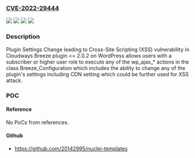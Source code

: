 ### [CVE-2022-29444](https://cve.mitre.org/cgi-bin/cvename.cgi?name=CVE-2022-29444)
![](https://img.shields.io/static/v1?label=Product&message=Breeze%20(WordPress%20plugin)&color=blue)
![](https://img.shields.io/static/v1?label=Version&message=%3C%3D%202.0.2%3C%3D%202.0.2%20&color=brighgreen)
![](https://img.shields.io/static/v1?label=Vulnerability&message=CWE-264%20Permissions%2C%20Privileges%2C%20and%20Access%20Controls&color=brighgreen)
![](https://img.shields.io/static/v1?label=Vulnerability&message=CWE-79%20Cross-site%20Scripting%20(XSS)&color=brighgreen)

### Description

Plugin Settings Change leading to Cross-Site Scripting (XSS) vulnerability in Cloudways Breeze plugin <= 2.0.2 on WordPress allows users with a subscriber or higher user role to execute any of the wp_ajax_* actions in the class Breeze_Configuration which includes the ability to change any of the plugin's settings including CDN setting which could be further used for XSS attack.

### POC

#### Reference
No PoCs from references.

#### Github
- https://github.com/20142995/nuclei-templates

